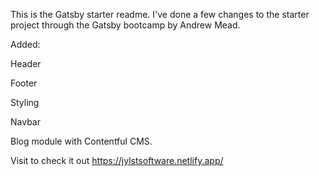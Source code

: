 This is the Gatsby starter readme. I've done a few changes to the starter project through the Gatsby bootcamp by Andrew Mead.
 
Added: 

Header

Footer

Styling

Navbar

Blog module with Contentful CMS. 

Visit to check it out https://jylstsoftware.netlify.app/
